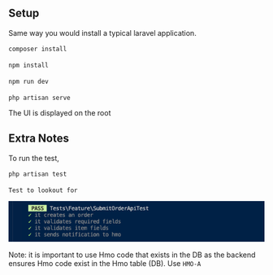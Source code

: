 


## Setup

Same way you would install a typical laravel application.

    composer install

    npm install

    npm run dev

    php artisan serve

The UI is displayed on the root 



## Extra Notes

To run the test,

    php artisan test

    Test to lookout for 

    
![Test](./tests.png)
    

Note: it is important to use Hmo code that exists in the DB as the backend ensures Hmo code exist in the Hmo table (DB). Use ```HMO-A``` 


